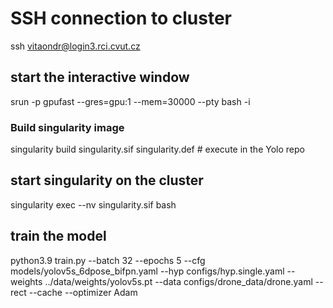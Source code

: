 # SSH connection to cluster

ssh vitaondr@login3.rci.cvut.cz

## start the interactive window 

srun -p gpufast --gres=gpu:1 --mem=30000 --pty bash -i

### Build singularity image

singularity build singularity.sif singularity.def # execute in the Yolo repo

## start singularity on the cluster 

singularity exec --nv singularity.sif bash

## train the model

python3.9 train.py --batch 32 --epochs 5 --cfg models/yolov5s_6dpose_bifpn.yaml --hyp configs/hyp.single.yaml --weights ../data/weights/yolov5s.pt --data configs/drone_data/drone.yaml --rect --cache --optimizer Adam


